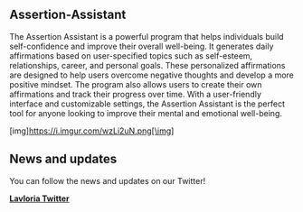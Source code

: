 ## **Assertion-Assistant**
The Assertion Assistant is a powerful program that helps individuals build self-confidence and improve their overall well-being. It generates daily affirmations based on user-specified topics such as self-esteem, relationships, career, and personal goals. These personalized affirmations are designed to help users overcome negative thoughts and develop a more positive mindset. The program also allows users to create their own affirmations and track their progress over time. With a user-friendly interface and customizable settings, the Assertion Assistant is the perfect tool for anyone looking to improve their mental and emotional well-being.

[img]https://i.imgur.com/wzLi2uN.png[\img]

## News and updates
You can follow the news and updates on our Twitter!

[**Lavloria Twitter**](https://twitter.com/lavloria)
